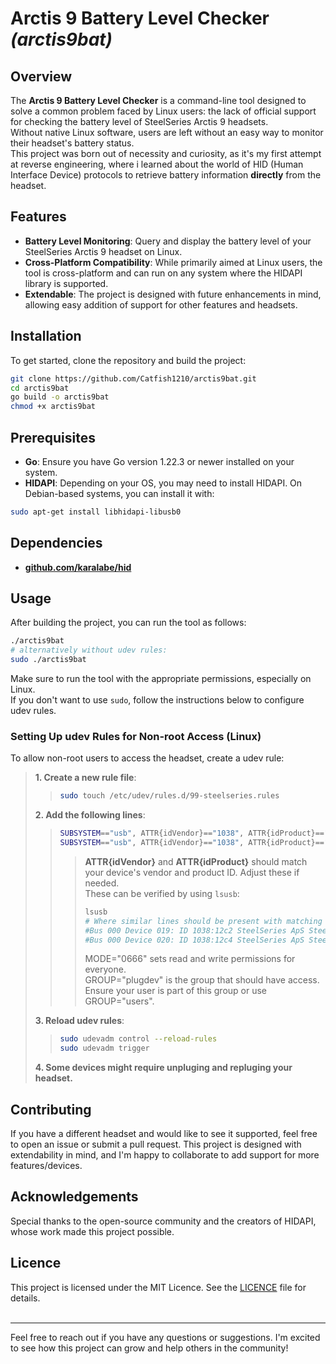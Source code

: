 # Arctis 9 Battery Level Checker *(arctis9bat)*

## Overview
The **Arctis 9 Battery Level Checker** is a command-line tool designed to solve a common problem
faced by Linux users: the lack of official support for checking the battery level of SteelSeries Arctis
9 headsets.\
Without native Linux software, users are left without an easy way to monitor their
headset's battery status.\
This project was born out of necessity and curiosity, as it's my first
attempt at reverse engineering, where i learned about the world of HID (Human Interface Device)
protocols to retrieve battery information **directly** from the headset.

## Features
- **Battery Level Monitoring**: Query and display the battery level of your SteelSeries Arctis 9 
headset on Linux.
- **Cross-Platform Compatibility**: While primarily aimed at Linux users, the tool is cross-platform and can run on any system where the HIDAPI library is supported.
- **Extendable**: The project is designed with future enhancements in mind, allowing easy addition of support for other features and headsets.

## Installation
To get started, clone the repository and build the project:
```bash
git clone https://github.com/Catfish1210/arctis9bat.git
cd arctis9bat
go build -o arctis9bat
chmod +x arctis9bat
```

## Prerequisites
- **Go**: Ensure you have Go version 1.22.3 or newer installed on your system.
- **HIDAPI**: Depending on your OS, you may need to install HIDAPI. On Debian-based systems,
you can install it with:
```bash
sudo apt-get install libhidapi-libusb0
```

## Dependencies
- **[github.com/karalabe/hid](github.com/karalabe/hid)**

## Usage
After building the project, you can run the tool as follows:
```bash
./arctis9bat
# alternatively without udev rules:
sudo ./arctis9bat
```
Make sure to run the tool with the appropriate permissions, especially on Linux.\
If you don't want to use `sudo`, follow the instructions below to configure udev rules.

### Setting Up udev Rules for Non-root Access (Linux)
To allow non-root users to access the headset, create a udev rule:
>**1. Create a new rule file**:
>>```bash
>>sudo touch /etc/udev/rules.d/99-steelseries.rules
>>```
>
>**2. Add the following lines**:
>>```bash
>>SUBSYSTEM=="usb", ATTR{idVendor}=="1038", ATTR{idProduct}=="12c2", MODE="0666", GROUP="plugdev"
>>SUBSYSTEM=="usb", ATTR{idVendor}=="1038", ATTR{idProduct}=="12c4", MODE="0666", GROUP="plugdev"
>>```
>>>**ATTR{idVendor}** and **ATTR{idProduct}** should match your device's vendor and product ID. Adjust these if needed.\
>>>These can be verified by using `lsusb`:
>>>```bash
>>>lsusb
>>># Where similar lines should be present with matching idVendor and idProduct
>>>#Bus 000 Device 019: ID 1038:12c2 SteelSeries ApS SteelSeries Arctis 9
>>>#Bus 000 Device 020: ID 1038:12c4 SteelSeries ApS SteelSeries Arctis 9
>>>```
>>>MODE="0666" sets read and write permissions for everyone.\
>>>GROUP="plugdev" is the group that should have access. Ensure your user is part of this group or use GROUP="users".
>
>**3. Reload udev rules**:
>>```bash
>>sudo udevadm control --reload-rules
>>sudo udevadm trigger
>>```
>**4. Some devices might require unpluging and repluging your headset.**

## Contributing
If you have a different headset and would like to see it supported, feel free to open an issue or
submit a pull request. This project is designed with extendability in mind, and I'm happy to
collaborate to add support for more features/devices.

## Acknowledgements
Special thanks to the open-source community and the creators of HIDAPI, whose work made this
project possible.

## Licence
This project is licensed under the MIT Licence. See the [LICENCE](./LICENCE) file for details.<br><br>

---
Feel free to reach out if you have any questions or suggestions. I'm excited to see how this project
can grow and help others in the community!